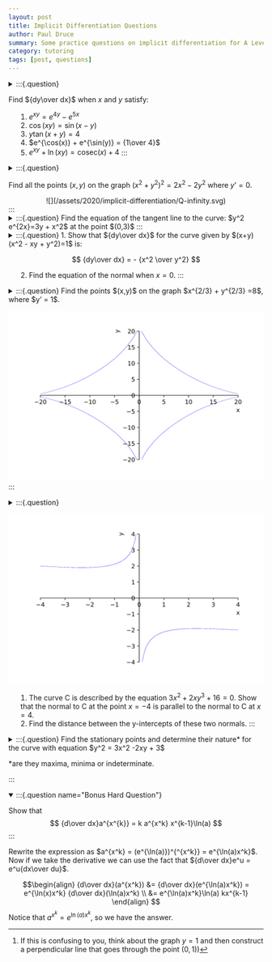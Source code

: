 ```yaml
---
layout: post
title: Implicit Differentiation Questions
author: Paul Druce
summary: Some practice questions on implicit differentiation for A Level students.
category: tutoring
tags: [post, questions]
---
```


<details>
<summary>
:::{.question}

Find ${dy\over dx}$ when $x$ and $y$ satisfy:

1. $e^{xy} = e^{4y} - e^{5x}$
2. $\cos(xy)=\sin(x-y)$
3. $y\tan(x+y) = 4$
4. $e^{\cos(x)} + e^{\sin(y)} = {1\over 4}$
5. $e^{xy} + \ln(xy) = \text{cosec}(x) + 4$
:::
</summary>
<u>Solutions</u>
We apply the derivative operator ${d\over dx}$ to each equation and rearrange to get ${dy\over dx} = \dots$. The step-by-step solutions for 1. is provided, and the final solutions to the others only being provided.

1. The left-hand side is equal to
  $${d\over dx}e^{xy} = e^{xy}\cdot {d\over dx}(xy) = e^{xy}(y+ x{dy\over dx}) = ye^{xy} + xe^{xy} {dy\over dx}.$$
  And the right-hand side is equal to
  $${d \over dx}(e^{4y} - e^{5x}) = e^{4y}{d\over dx}(4y) - e^{5x}{d\over dx(5x)} = 4e^{4y}{dy\over dx} - 5e^{5x}.$$
  So we have that:
  $$  
  ye^{xy} + xe^{xy}{dy\over dx} = 4e^{4y}{dy\over dx} - 5e^{5x}
  $$
  which rearranges to:
  $$
  xe^{xy}{dy\over dx} - 4e^{4y}{dy\over dx} = -ye^{xy} -5 e^{5x}.
  $$
  So we have that
  $$
  (xe^{xy} - 4e^{4y}) {dy\over dx} = -ye^{xy} - 5e^{5x}
  $$
  and finally so:
  $$
  {dy\over dx} = \frac{-ye^{xy} - 5e^{5x}}{xe^{xy} - 4e^{4y}} = \frac{ye^{xy} + 5e^{5x}}{ 4e^{4y}- xe^{xy}}
  $$
<br/>

2. $$ {dy\over dx} = \frac{\cos(x-y) + y\sin(xy)}{\cos(x-y) - x\sin(xy)} $$
3. $$ {dy\over dx} =\frac{-y\sec^2(x+y)}{\tan(x+y) +y\sec^2(x+y)} $$
4. $${dy\over dx} = \frac{\sin(x)e^{\cos(x)}}{\cos(y)e^{\sin(y)}}$$
5. $${dy\over dx} = -1 - \frac{xy \text{cosec}(x)\cot(x)}{xye^{xy} + 1}$$
</details>

<details>
<summary>
:::{.question}

Find all the points $(x,y)$ on the graph $(x^2+y^2)^2 = 2x^2 - 2y^2$ where $y’ = 0$.
<center>
![](/assets/2020/implicit-differentiation/Q-infinity.svg)
</center>
:::
</summary>
 - Step 1: Find an expression for ${dy\over dx}$ by taking the $x$ derivative of the equation:
  $$\begin{align}
  {d\over dx} (x^2+y^2)^2 &= {d\over dx}(2x^2- 2y^2) \\
  2(x^2 + y^2) {d\over dx}(x^2+y^2)&=4x - 4y {dy\over dx} \\
  2(x^2 + y^2)(2x +2y{dy\over dx})&=4x - 4y {dy\over dx} \\
  4y(x^2 + y^2){dy\over dx}+ 4y{dy\over dx}&=4x-4x(x^2 + y^2)\\
  {dy\over dx}&= {x(1-(x^2 + y^2))\over y(1+(x^2 + y^2))}
  \end{align}$$

  - Step 2: Solve ${dy\over dx}=0$. This occurs when $x = 0$ and $y\neq 0$. Substituing this into the equation for the curve, we have that $y^4 = -2y^2$, which if $y\neq 0$, leaves $y^2 =-2$, which has no real solutions. So we are left with the requirement that $1-(x^2 + y^2)=0$. So we have that the equation of the curve becomes $1 = 2x^2 - 2y^2$. We can elimate either $x$ or $y$ using the equation $1 = x^2 + y^2$ - I will choose to eliminate $x^2$. Then we have that $x^2 = 1-y^2$. So
    $$1=2x^2 -2y^2 = 2(1-y^2)-2y^2 = 2-4y^2.$$
    So we have that $4y^2 = 1$, which gives us solutions of $y = \pm {1\over 2}$. Thus we have that
    $$x^2 = 1-(\pm {1\over 2})^2 = 1-{1\over 4} = {3\over 4}.$$
    Giving $x = \pm {\sqrt{3}\over 2}$.
    So the final solutions are:
    $$(x,y) = ({\sqrt{3}\over 2},{1\over 2}), \ (-{\sqrt{3}\over 2},{1\over 2}),\ ({\sqrt{3}\over 2},-{1\over 2}),\ (-{\sqrt{3}\over 2},-{1\over 2})  $$
</details>


<details>
<summary>
:::{.question}
Find the equation of the tangent line to the curve: $y^2 e^{2x}=3y + x^2$ at the point $(0,3)$
:::
</summary>
 - Step 1: Find an expression for ${dy\over dx}$ in terms of $(x,y)$.
  $$
  \begin{align}
  {d\over dx}(y^2 e^{2x}) &= {d\over dx}(3y + x^2)\\
    2y{dy\over dx}e^{2x} + 2y^2e^{2x}&=3{dy\over dx} + 2x.
  \end{align}
  $$
  After rearranging we have that
  $$
    \begin{align}
      (2ye^{2x} - 3){dy\over dx} &= 2x - 2y^2 e^{2x}\\
      {dy\over dx}&= \frac{2x - 2y^2 e^{2x}}{(2ye^{2x} - 3)}.
    \end{align}
  $$
  Thus we have that ${dy\over dx}$ at the point $(x,y) = (0,3)$ is equal to ${dy\over dx} = -{18\over 3} = -6$. So the tangent line would have equation $y = -6x + c$, and intersects the original curve at the point $(0,3)$, thus $3 = -6\cdot 0 + c \implies c = 3$. Thus the tangent line has equation $y = -6x +3$.
</details>

<details>
<summary>
:::{.question}
1. Show that ${dy\over dx}$ for the curve given by $(x+y)(x^2 - xy + y^2)=1$ is:

$$
{dy\over dx} = - {x^2 \over y^2}
$$

2. Find the equation of the normal when $x=0$.
:::
</summary>
1.  To simplify the calculation we expand the brackets to get that
  $$ \begin{align}
    (x+y)(x^2-xy+y^2) &= x^3 - x^2y + xy^2 + yx^2 - xy^2 + y^3 \\
    &= x^3 + y^2.
  \end{align}
  $$
  So the equation is just $x^3 + y^3 = 1$, we then take the $x$ derivative to give:
  $$
  {dy\over dx} = 3x^2 + 3y^2 {dy\over dx} = 0,
  $$
  which rearranges to the answer.

2. At $x=0$, we have that $y^3 = 1$, which has solution $y=1$, so the tangent line at $(x,y)=(0,1)$ is given by $y = 0\cdot x + c$ as ${dy\over dx} = -\frac{0}{1} = 0$ at $(x,y)=(0,1)$. Thus the tangent line is a constant line $y = 1$. The normal equation [^normal] is therefore just $x=0$.

[^normal]: If this is confusing to you, think about the graph $y=1$ and then construct a perpendicular line that goes through the point $(0,1)$)

</details>


<details>
<summary>
:::{.question}
Find the points $(x,y)$ on the graph $x^{2/3} + y^{2/3} =8$, where $y’ = 1$.

![](/assets/2020/implicit-differentiation/Q-diamond.svg)
:::
</summary>
Taking the $x$ derivative of the equation we have that:
$$ {2\over 3}x^{-1/3} + {2\over 3}y^{-1 /3}{dy\over dx} = 0.
$$
Which rearranges to:
$$
{dy\over dx} = - {x^{-1/3}\over y^{-1/3}} = - \frac{y^{1/3}}{x^{1/3}}.
$$
This equals $1$, when $y^{1 /3} = - x^{1/3}$, and by cubing this equation we have that $y = - x$. So we need to simultaneously satisfy the equations $x^{2/3} + y^{2/3} =8$ and $y = -x$. Notice that $(-x)^{2/3} = ((-x)^{1/3})^2 = ((-1)^{1/3}x^{1/3})^2$, assuming we are only interested in the real^[There are also complex numbers which are the cube root of -1, but we will ignore those] solutions to this equation we have that $(-1)^2 x^{2/3}=x^{2/3}$. So we have that $2x^{2/3} = 8$, thus $x^2= 4^{3} = 64$ and thus $x=\pm 8$. So the points of the graph are $(x,y) = (8,-8),\ (-8,8)$.  
</details>


<details>
<summary>
:::{.question}

![](/assets/2020/implicit-differentiation/Q-3x2-2xy3.svg)

1. The curve C is described by the equation $3x^2 + 2xy^3 + 16 = 0$. Show that the normal to C at the point $x=-4$ is parallel to the normal to C at $x=4$.
2. Find the distance between the y-intercepts of these two normals.
:::
</summary>

1.  When $x=+ 4$ the equation simplifies to $y^3= -8$, with   $y=-2$ its solution. And when $x=-4$, we have that $y^3 = 8$ and thus $y=2$.

    The normal line to these points are then found by first finding the tangent line. To do this we need an expression for the gradient, $dy \over dx$, which we get by taking the $x$-derivative of the equation:
    $$\begin{align}
    6x + 2y^3 + 6xy{dy\over dx} = 0\\
    {dy\over dx} = {-3x -y^3 \over 3xy}
    \end{align}
    $$

    Thus the gradient at $(x,y) = (4,-2)$ is equal to
    $${dy \over dx} = {-12 + 8 \over -24 }=-{4\over 24} = -
    {1\over 6}.$$

    And the gradient at $(x,y) =(-4,2)$ is equal to
    $${dy\over dx} = {12 - 8 \over -24} = - {1\over 6}.$$
    As the tangents have the same gradient, the normal lines at these points will also have the same gradient, as the normal has the negative reciprocal gradient as the tangent, i.e. $m= 6$ for both normals.

2. The equations of the normals are $y = 6x+c$, where $c$ is the $y$-intercept. The normal to the point $(x,y) = (4,-2)$ needs to have $c = y-6x = -2 - 6\cdot 4 = -26$. The normal to the point $(x,y) = (-4,2)$ needs to have $c = 2+6\cdot 4 = 26$. So the distance between the $y$-intercepts is  $52$.
</details>

<details>
<summary>
:::{.question}
Find the stationary points and determine their nature* for the curve with equation $y^2 = 3x^2 -2xy + 3$

*are they maxima, minima or indeterminate.

:::
</summary>
1.  To find stationary points, we need to find the points where ${dy\over dx}=0$. So we take the $x$-derivative of the equation to get:
  $$
    2y{dy\over dx} = 6x -2y -2x{dy\over dx}.
  $$
  Which when rearranged gives:
  $$
   {dy\over dx} = \frac{3x-y}{y+x}.
  $$
  This equals zero when $3x-y=0$ and $y+x\neq 0$. So when $y=3x$. We need to then find solutions to $y=3x$ and $y^2 = 3x^2-2xy+3$, which we can do by substituting $y=3x$ in the original equation:
  $$\begin{align}
  (3x)^2 &= 3x^2 - 2x(3x) + 3\\
  9x^2&= 3x^3 - 6x^3 +3\\
  12x^2 &= 3\\
  x^2 &= {1\over 4}\\
  x &= \pm {1\over 2}.
  \end{align}
  $$
  So we have that the stationary points are given by
  $$
  (x,y) = (+{1\over 2}, +{3\over 2}),\ (-\frac{1}{2},-{3\over 2}).
  $$

2. To determine whether these stationary points are maximums or miminums (or indeterminates). We need to do the second-derivative test. We need an expression for ${d^2y \over dx^2}$, which we can get by taking the derivative of the expression for ${dy\over dx}$ using the quotient rule:
  $$\begin{align}
    {d^2y\over dx^2} &= \frac{(3-{dy\over dx})(y+x) - (3x-y)(1+{dy\over dx})}{(y+x)^2} \\
    &= \frac{3y-3x -3x+y - {dy\over dx}(y+x -3x+y)}{(y+x)^2}\\
    &= \frac{4y-6x - {dy\over dx}(2y-2x)}{(y+x)^2}.
    \end{align}
  $$
  Note that the points we are interested in have the property that ${dy\over dx}=0$. So we do not need to simplify this any further.

  For the point $(x,y) = ({1\over 2},{3\over 2})$ we have that:
  $$\begin{align}
  {d^2y\over dx^2} &= \frac{ \frac{12}{2}- \frac{6}{2} }{({3\over 2}+{1\over 2})^2} = \frac{6-4}{2^2}\\
  &= \frac{2}{4} =\frac{1}{2}> 0.
  \end{align}
  $$
  Meaning that the stationary point at $({1\over 2},{3\over 2})$ is a minimum.

  For the point $(x,y) = (-{1\over 2},-{3\over 2})$ we have that:
  $$\begin{align}
      {d^2y\over dx^2} = \frac{-6 + 4}{(-2)^2} = \frac{-2}{4} <0.
  \end{align}
  $$
  Making this stationary point a maximum.
</details>

<details open>
<summary>
:::{.question name="Bonus Hard Question"}

Show that
$$
{d\over dx}a^{x^{k}} = k a^{x^k} x^{k-1}\ln(a)
$$
:::
</summary>
Rewrite the expression as $a^{x^k} = (e^{\ln(a)})^{^{x^k}} = e^{\ln(a)x^k}$. Now if we take the derivative we can use the fact that ${d\over dx}e^u = e^u{dx\over du}$.

$$\begin{align}
  {d\over dx}(a^{x^k}) &= {d\over dx}(e^{\ln(a)x^k}) = e^{\ln(x)x^k} {d\over dx}(\ln(a)x^k) \\
  &= e^{\ln(a)x^k}\ln(a) kx^{k-1}
\end{align}
$$
Notice that $a^{x^k} = e^{\ln(a)x^k}$, so we have the answer.
</details>
